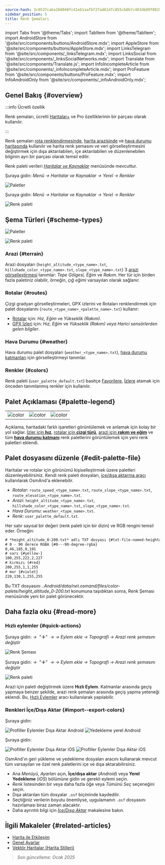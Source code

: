 ```yaml
---
source-hash: 3c0537caba10d048fc41eb1aafbf2fad61dfc855cb8b7c403db89f081990b44f
sidebar_position: 5
title: Renk Şemaları
---
```

import Tabs from '@theme/Tabs';
import TabItem from '@theme/TabItem';
import AndroidStore from '@site/src/components/buttons/AndroidStore.mdx';
import AppleStore from '@site/src/components/buttons/AppleStore.mdx';
import LinksTelegram from '@site/src/components/_linksTelegram.mdx';
import LinksSocial from '@site/src/components/_linksSocialNetworks.mdx';
import Translate from '@site/src/components/Translate.js';
import InfoIncompleteArticle from '@site/src/components/_infoIncompleteArticle.mdx';
import ProFeature from '@site/src/components/buttons/ProFeature.mdx';
import InfoAndroidOnly from '@site/src/components/_infoAndroidOnly.mdx';



## Genel Bakış {#overview}

:::info Ücretli özellik

Renk şemaları, ücretli [Haritalar+](../purchases/index.md) ve Pro <ProFeature /> özelliklerinin bir parçası olarak kullanılır.

:::

Renk şemaları [rota renklendirmesinde](#routes), [harita arazisinde](#terrain) ve [hava durumu haritasında](#weather) kullanılır ve harita renk şemasını ve veri görselleştirmesini değiştirmek için dışa aktarılabilen, içe aktarılabilen ve düzenlenebilen bilginin ayrı bir parçası olarak temsil edilir.

Renk paleti verileri [*Haritalar ve Kaynaklar*](../personal/maps-resources.md#local) menüsünde mevcuttur.

<Tabs groupId="operating-systems" queryString="operating-systems">

<TabItem value="android" label="Android">

Şuraya gidin: *Menü → Haritalar ve Kaynaklar → Yerel → Renkler*

![Paletler](@site/static/img/personal/color-schemes/colors.png)

</TabItem>

<TabItem value="ios" label="iOS">

Şuraya gidin: *Menü → Haritalar ve Kaynaklar → Yerel → Renkler*

![Renk paleti](@site/static/img/personal/color-schemes/color_palette_ios.png)

</TabItem>

</Tabs>


## Şema Türleri {#scheme-types}

<Tabs groupId="operating-systems" queryString="operating-systems">

<TabItem value="android" label="Android">

![Paletler](@site/static/img/personal/color-schemes/palette.png)

</TabItem>

<TabItem value="ios" label="iOS">

![Renk paleti](@site/static/img/personal/color-schemes/color_altitude.png)

</TabItem>

</Tabs>


### Arazi {#terrain}

Arazi dosyaları (`height_altitude_<type_name>.txt`, `hillshade_color_<type_name>.txt`, `slope_<type_name>.txt`) 3 [arazi görselleştirmesi](../plugins/topography.md#hillshade-slope-and-altitude-layers) tanımlar: *Tepe Gölgesi, Eğim* ve *Rakım*. Her tür için birden fazla paletiniz olabilir, örneğin, *çığ eğimi* varsayılan olarak sağlanır.

### Rotalar {#routes}

Çizgi gradyan görselleştirmeleri, GPX izlerini ve Rotaları renklendirmek için palet dosyalarını (`route_<type_name>_<palette_name>.txt`) kullanır:

- [Rotalar](../navigation/guidance/map-during-navigation.md#color) için: *Hız, Eğim* ve *Yükseklik (Rakım)*.
- [GPX İzleri](../map/tracks/appearance#track-colors-in-gpx-files) için: *Hız, Eğim* ve *Yükseklik (Rakım) veya Harici sensörlerden gelen bilgiler*.

### Hava Durumu {#weather}

Hava durumu palet dosyaları (`weather_<type_name>.txt`), [hava durumu katmanları](../plugins/weather.md#weather-layers) için görselleştirmeyi tanımlar.

### Renkler {#colors}

Renk paleti (`user_palette_default.txt`) basitçe [Favorilere](./favorites.md), [İzlere](./tracks/) atamak için önceden tanımlanmış renkler için kullanılır.


## Palet Açıklaması {#palette-legend}

<table class="image">
    <tr>
        <td><img src={require('@site/static/img/personal/color-schemes/legend.png').default} alt="color"/></td>
        <td><img src={require('@site/static/img/personal/color-schemes/legend_1.png').default} alt="color"/></td>
        <td><img src={require('@site/static/img/personal/color-schemes/legend_2.png').default} alt="color"/></td>
    </tr>
</table>


Açıklama, haritadaki farklı işaretleri görüntülemek ve anlamak için kolay bir yol sağlar. [İzler için **hız**](../map/tracks/appearance#track-colors-in-gpx-files), [rotalar için **çizgi türü**](../navigation/guidance/map-during-navigation.md#color), [arazi için **rakım ve eğim**](../plugins/topography.md#default-color-scheme) ve tüm [**hava durumu katmanı**](../plugins/weather.md#weather-layers) renk paletlerini görüntülemek için yeni renk paletleri eklendi.


## Palet dosyasını düzenle {#edit-palette-file}

Haritalar ve rotalar için görünümü kişiselleştirmek üzere paletleri düzenleyebilirsiniz. Kendi renk paleti dosyaları, [içe/dışa aktarma aracı](./import-export.md) kullanılarak OsmAnd'a eklenebilir.

- *Rotalar*: `route_speed_<type_name>.txt`, `route_slope_<type_name>.txt`, `route_elevation_<type_name>.txt`.
- *Arazi*: `height_altitude_<type_name>.txt`, `hillshade_color_<type_name>.txt`, `slope_<type_name>.txt`.
- *Hava Durumu*: `weather_<type_name>.txt`.
- *Renk*: `user_palette_default.txt`.

Her satır sayısal bir değeri (renk paleti için bir dizin) ve RGB rengini temsil eder. Örneğin:

```xml
# *height_altitude_0-200.txt* adlı TXT dosyası {#txt-file-named-heightaltitude0-200txt}
# 0 - 90 derece RGBA {#0---90-degree-rgba}
0,46,185,0,191
# sarı {#yellow-}
100,255,222,2,227
# kırmızı {#red}
200,255,1,1,255
# mor {#violet}
220,130,1,255,255

```

Bu TXT dosyasını *..Android/data/net.osmand/files/color-palete/height_altitude_0-200.txt* konumuna taşıdıktan sonra, Renk Şeması menüsünde yeni bir palet görünecektir.


## Daha fazla oku {#read-more}

### Hızlı eylemler {#quick-actions}

<Tabs groupId="operating-systems" queryString="operating-systems">

<TabItem value="android" label="Android">

Şuraya gidin: *<Translate ios="true" ids="shared_string_menu,layer_map_appearance,shared_string_buttons,custom_buttons"/> →*&nbsp;  "**＋**"  &nbsp;*→ <Translate ios="true" ids="add_button"/>*  *→ Eylem ekle → Topografi → Arazi renk şemasını değiştir*

![Renk Şeması](@site/static/img/widgets/color_scheme.png)

</TabItem>

<TabItem value="ios" label="iOS">

Şuraya gidin: *<Translate ios="true" ids="shared_string_menu,layer_map_appearance,shared_string_buttons,custom_buttons"/> →*&nbsp;  "**＋**"  &nbsp;*→ <Translate ios="true" ids="add_button"/>*  *→ Eylem ekle → Topografi → Arazi renk şemasını değiştir*

![Renk paleti](@site/static/img/personal/color-schemes/color_scheme_qa_ios.png)

</TabItem>

</Tabs>

Arazi için paleti değiştirmek üzere **Hızlı Eylem**. Katmanlar arasında geçiş yapmaya benzer şekilde, arazi renk şemaları arasında geçiş yapma yeteneği eklendi. Bu, [Hızlı Eylemler](../widgets/quick-action.md#configure-map) aracı kullanılarak yapılabilir.


### Renkleri İçe/Dışa Aktar {#import--export-colors}

<Tabs groupId="operating-systems" queryString="operating-systems">

<TabItem value="android" label="Android">

Şuraya gidin: *<Translate android="true" ids="shared_string_menu,shared_string_settings,import_export,export_to_file"/>*

![Profiller Eylemler Dışa Aktar Android](@site/static/img/personal/profiles/profile_actions_export_1_andr.png) ![Yedekleme yerel Android](@site/static/img/personal/profiles/profile_actions_export_3_andr.png)

</TabItem>

<TabItem value="ios" label="iOS">

Şuraya gidin: *<Translate ios="true" ids="shared_string_menu,shared_string_settings,local_backup,backup_into_file"/>*

![Profiller Eylemler Dışa Aktar iOS](@site/static/img/personal/profiles/profile_actions_export_1_ios.png) ![Profiller Eylemler Dışa Aktar iOS](@site/static/img/personal/profiles/profile_actions_export_3_ios.png)

</TabItem>

</Tabs>

OsmAnd'ın geri yükleme ve yedekleme dosyaları aracını kullanarak mevcut tüm varsayılan ve özel renk paletlerini içe ve dışa aktarabilirsiniz.

- Ana *Menüyü*, *Ayarları* açın, **İçe/dışa aktar** (*Android*) veya **Yerel Yedekleme** (*iOS*) bölümüne gidin ve gerekli eylemi seçin.
- *Renk* listesinden bir veya daha fazla öğe veya *Tümünü Seç* seçeneğini seçin.
- Dışa aktarılan tüm dosyalar `.osf` biçiminde kaydedilir.
- Seçtiğiniz verilerin boyutu önemliyse, uygulamanın `.osf` dosyasını hazırlaması biraz zaman alacaktır.
- Daha ayrıntılı bilgi için [*İçe/Dışa Aktar*](../personal/import-export.md) makalesine bakın.


## İlgili Makaleler {#related-articles}

- [Harita ile Etkileşim](../../user/map/interact-with-map.md)
- [Genel Ayarlar](../../user/personal/global-settings.md)
- [Vektör Haritalar (Harita Stilleri)](../../user/map/vector-maps.md)

> *Son güncelleme: Ocak 2025*